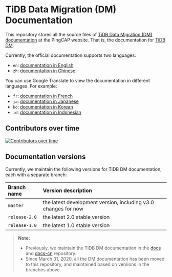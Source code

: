 # TiDB Data Migration (DM) Documentation

This repository stores all the source files of [TiDB Data Migration (DM) documentation](https://pingcap.com/docs/tidb-data-migration/stable/) at the PingCAP website. That is, the documentation for [TiDB DM](https://github.com/pingcap/dm).

Currently, the official documentation supports two languages:

- `en`: [documentation in English](/en/TOC.md)
- `zh`: [documentation in Chinese](/zh/TOC.md)

You can use Google Translate to view the documentation in different languages. For example:

- `fr`: [documentation in French](https://translate.google.com/translate?hl=en&sl=en&tl=fr&u=https%3A%2F%2Fgithub.com%2Fpingcap%2Fdocs-dm%2Fblob%2Frelease-1.0%2Fen%2FTOC.md)
- `ja`: [documentation in Japanese](https://translate.google.com/translate?hl=en&sl=en&tl=ja&u=https%3A%2F%2Fgithub.com%2Fpingcap%2Fdocs-dm%2Fblob%2Frelease-1.0%2Fen%2FTOC.md)
- `ko`: [documentation in Korean](https://translate.google.com/translate?hl=en&sl=en&tl=ko&u=https%3A%2F%2Fgithub.com%2Fpingcap%2Fdocs-dm%2Fblob%2Frelease-1.0%2Fen%2FTOC.md)
- `id`: [documentation in Indonesian](https://translate.google.com/translate?hl=en&sl=en&tl=id&u=https%3A%2F%2Fgithub.com%2Fpingcap%2Fdocs-dm%2Fblob%2Frelease-1.0%2Fen%2FTOC.md)

## Contributors over time

[![Contributors over time](https://contributor-graph-api.apiseven.com/contributors-svg?chart=contributorOverTime&repo=pingcap/docs-dm)](https://www.apiseven.com/en/contributor-graph?chart=contributorOverTime&repo=pingcap/docs-dm)

## Documentation versions

Currently, we maintain the following versions for TiDB DM documentation, each with a separate branch:

| Branch name | Version description |
| :--- | :-- |
| `master` | the latest development version, including v3.0 changes for now |
| `release-2.0` | the latest 2.0 stable version |
| `release-1.0` | the latest 1.0 stable version |

> **Note:**
>
> - Previously, we maintain the TiDB DM documentation in the [docs](https://github.com/pingcap/docs) and [docs-cn](https://github.com/pingcap/docs-cn) repository.
> - Since March 31, 2020, all the DM documentation has been moved to this repository, and maintained based on versions in the branches above.
